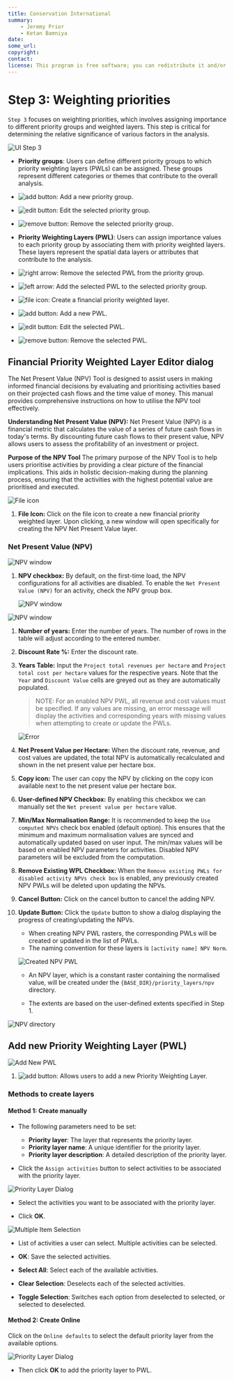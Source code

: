 ```yaml
---
title: Conservation International
summary:
    - Jeremy Prior
    - Ketan Bamniya
date:
some_url:
copyright:
contact:
license: This program is free software; you can redistribute it and/or modify it under the terms of the GNU Affero General Public License as published by the Free Software Foundation; either version 3 of the License, or (at your option) any later version.
---
```


# Step 3: Weighting priorities

`Step 3` focuses on weighting priorities, which involves assigning importance to different priority groups and weighted layers. This step is critical for determining the relative significance of various factors in the analysis.

![UI Step 3](img/manual-step3.png)

- **Priority groups**: Users can define different priority groups to which priority weighting layers (PWLs) can be assigned. These groups represent different categories or themes that contribute to the overall analysis.

- ![add button](img/symbologyAdd.svg): Add a new priority group.

- ![edit button](img/mActionToggleEditing.svg): Edit the selected priority group.

- ![remove button](img/symbologyRemove.svg): Remove the selected priority group.

- **Priority Weighting Layers (PWL)**: Users can assign importance values to each priority group by associating them with priority weighted layers. These layers represent the spatial data layers or attributes that contribute to the analysis.

- ![right arrow](img/cplus_right_arrow.svg): Remove the selected PWL from the priority group.

- ![left arrow](img/cplus_left_arrow.svg): Add the selected PWL to the selected priority group.

- ![file icon](./img/mActionNewMap.svg): Create a financial priority weighted layer.

- ![add button](img/symbologyAdd.svg): Add a new PWL.

- ![edit button](img/mActionToggleEditing.svg): Edit the selected PWL.

- ![remove button](img/symbologyRemove.svg): Remove the selected PWL.

## Financial Priority Weighted Layer Editor dialog

The Net Present Value (NPV) Tool is designed to assist users in making informed financial decisions by evaluating and prioritising activities based on their projected cash flows and the time value of money. This manual provides comprehensive instructions on how to utilise the NPV tool effectively.

**Understanding Net Present Value (NPV):**
Net Present Value (NPV) is a financial metric that calculates the value of a series of future cash flows in today's terms. By discounting future cash flows to their present value, NPV allows users to assess the profitability of an investment or project.

**Purpose of the NPV Tool**
The primary purpose of the NPV Tool is to help users prioritise activities by providing a clear picture of the financial implications. This aids in holistic decision-making during the planning process, ensuring that the activities with the highest potential value are prioritised and executed.

![File icon](./img/step3-1.png)

1. **File Icon:** Click on the file icon to create a new financial priority weighted layer. Upon clicking, a new window will open specifically for creating the NPV Net Present Value layer.

### Net Present Value (NPV)

![NPV window](./img/step3-2.png)

1. **NPV checkbox:** By default, on the first-time load, the NPV configurations for all activities are disabled. To enable the `Net Present Value (NPV)` for an activity, check the NPV group box.

    ![NPV window](./img/step3-3.png)

![NPV window](./img/step3-4.png)

1. **Number of years:** Enter the number of years. The number of rows in the table will adjust according to the entered number.

2. **Discount Rate %:** Enter the discount rate.

3. **Years Table:** Input the `Project total revenues per hectare` and `Project total cost per hectare` values for the respective years. Note that the `Year` and `Discount Value` cells are greyed out as they are automatically populated.

    >NOTE: For an enabled NPV PWL, all revenue and cost values must be specified. If any values are missing, an error message will display the activities and corresponding years with missing values when attempting to create or update the PWLs.

    ![Error](./img/step3-5.png)

4. **Net Present Value per Hectare:** When the discount rate, revenue, and cost values are updated, the total NPV is automatically recalculated and shown in the net present value per hectare box.

5. **Copy icon:** The user can copy the NPV by clicking on the copy icon available next to the net present value per hectare box.

6. **User-defined NPV Checkbox:** By enabling this checkbox we can manually set the `Net present value per hectare` value.

7. **Min/Max Normalisation Range:** It is recommended to keep the `Use computed NPVs` check box enabled (default option). This ensures that the minimum and maximum normalisation values are synced and automatically updated based on user input. The min/max values will be based on enabled NPV parameters for activities. Disabled NPV parameters will be excluded from the computation.

8. **Remove Existing WPL Checkbox:** When the `Remove existing PWLs for disabled activity NPVs check box` is enabled, any previously created NPV PWLs will be deleted upon updating the NPVs.

9. **Cancel Button:** Click on the cancel button to cancel the adding NPV.

10. **Update Button:** Click the `Update` button to show a dialog displaying the progress of creating/updating the NPVs.

    - When creating NPV PWL rasters, the corresponding PWLs will be created or updated in the list of PWLs.
    - The naming convention for these layers is `[activity name] NPV Norm`.

    ![Created NPV PWL](./img/step3-6.png)

    * An NPV layer, which is a constant raster containing the normalised value, will be created under the `{BASE_DIR}/priority_layers/npv` directory.

    * The extents are based on the user-defined extents specified in Step 1.

![NPV directory](./img/step3-7.png)

## Add new Priority Weighting Layer (PWL)

![Add New PWL](./img/step3-8.png)

1. ![add button](img/symbologyAdd.svg): Allows users to add a new Priority Weighting Layer.

### Methods to create layers

#### Method 1: Create manually 

- The following parameters need to be set:
    - **Priority layer**: The layer that represents the priority layer.
    - **Priority layer name**: A unique identifier for the priority layer.
    - **Priority layer description**: A detailed description of the priority layer.

- Click the `Assign activities` button to select activities to be associated with the priority layer.
  
![Priority Layer Dialog](img/step3-priority-layer-dialog-1.png)


- Select the activities you want to be associated with the priority layer.

- Click **OK**.

![Multiple Item Selection](img/step3-multiple-item-selection.png)


- List of activities a user can select. Multiple activities can be selected.

- **OK**: Save the selected activities.

- **Select All**: Select each of the available activities.

- **Clear Selection**: Deselects each of the selected activities.

- **Toggle Selection**: Switches each option from deselected to selected, or selected to deselected.

#### Method 2: Create Online

Click on the `Online defaults` to select the default priority layer from the available options.

![Priority Layer Dialog](img/step3-priority-layer-dialog-2.png)

- Then click **OK** to add the priority layer to PWL.



<!-- 
## Progress dialog

![Progress dialog](img/manual-processing-dialog.png)

- **Analysis Progress**: Progress of the current step.

- **Status**: A status message on the current analysis being performed.

- **View Report**: This button will remain disabled until the processing is done.

- **Hide**: This button will hide the  progress dialog.

- **Cancel**: Clicking this button will stop the processing.

- **Close**: Only visible once the processing stops. Will close the progress dialog.

### Report options

These options will be available once the analysis has finished. The options will stay disabled if the analysis failed

![Report options](img/manual-report-options.png)

- **Layout designer**: Opens the report in the QGIS layout designer.

- **Open PDF**: Opens the created PDF.

- **Help**: Takes the user to the User's documentation site.

Overall, Step 3 provides users with tools to assign priorities and weights to different factors, guiding the analysis process and helping to identify key areas of focus in the scenario.

Click [here](step-4.md) to explore the step 4 section.

Click [here](logs.md) to explore the log section. -->
